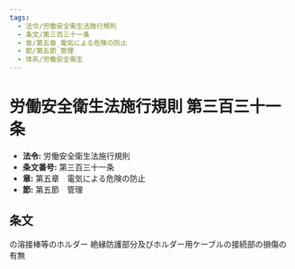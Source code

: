 ```yaml
---
tags:
  - 法令/労働安全衛生法施行規則
  - 条文/第三百三十一条
  - 章/第五章_電気による危険の防止
  - 節/第五節_管理
  - 体系/労働安全衛生
---
```

# 労働安全衛生法施行規則 第三百三十一条

- **法令:** 労働安全衛生法施行規則
- **条文番号:** 第三百三十一条
- **章:** 第五章　電気による危険の防止
- **節:** 第五節　管理

## 条文
の溶接棒等のホルダー	絶縁防護部分及びホルダー用ケーブルの接続部の損傷の有無

